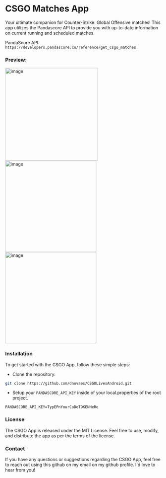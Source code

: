 # CSGO Matches App

Your ultimate companion for Counter-Strike: Global Offensive matches! This app utilizes the Pandascore API to provide you with up-to-date information on current running and scheduled matches.

PandaScore API: `https://developers.pandascore.co/reference/get_csgo_matches`

### Preview:

<img width="299" alt="image" src="https://github.com/dnovaes/CSGOLivesAndroid/assets/3251916/8688ab8e-b5ad-4cf7-a1e2-bf2c08730497">

<img width="294" alt="image" src="https://github.com/dnovaes/CSGOLivesAndroid/assets/3251916/28fb4f64-28c1-48ea-a6d0-ba0abf9aedc6">

<img width="294" alt="image" src="https://github.com/dnovaes/CSGOLivesAndroid/assets/3251916/84cc6ca7-15b5-4324-84f9-a6b0e5fed5b5">

### Installation
To get started with the CSGO App, follow these simple steps:

- Clone the repository:
```bash
git clone https://github.com/dnovaes/CSGOLivesAndroid.git
```
- Setup your `PANDASCORE_API_KEY` inside of your local.properties of the root project.
```
PANDASCORE_API_KEY=TypEPnYourCoDeTOKENHeRe
```
### License
The CSGO App is released under the MIT License. Feel free to use, modify, and distribute the app as per the terms of the license.

### Contact
If you have any questions or suggestions regarding the CSGO App, feel free to reach out using this github on my email on my github profile. I'd love to hear from you!
